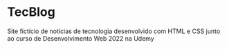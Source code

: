 # TecBlog
 Site fictício de notícias de tecnologia desenvolvido com HTML e CSS junto ao curso de Desenvolvimento Web 2022 na Udemy
